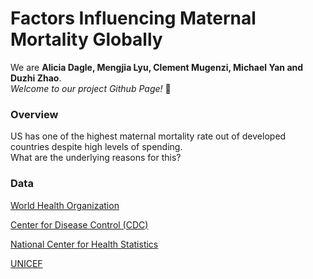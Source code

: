 
# Factors Influencing Maternal Mortality Globally



We are **Alicia Dagle, Mengjia Lyu, Clement Mugenzi, Michael Yan and Duzhi Zhao**. \
*Welcome to our project Github Page!* :star2:

### Overview
US has one of the highest maternal mortality rate out of developed countries despite high levels of spending. \
What are the underlying reasons for this?

### Data
[World Health Organization](http://apps.who.int/gho/data/node.main.530?lang=en)

[Center for Disease Control (CDC)](https://www.cdc.gov/nchs/products/databriefs/db328.htm)


[National Center for Health 
Statistics](https://www.cdc.gov/nchs/data/nvsr/nvsr67/nvsr67_05.pdf)

[UNICEF](https://data.unicef.org/resources/dataset/maternal-health-data/)



